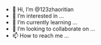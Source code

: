 - 👋 Hi, I’m @123zhaoritian
- 👀 I’m interested in ...
- 🌱 I’m currently learning ...
- 💞️ I’m looking to collaborate on ...
- 📫 How to reach me ...

<!---
123zhaoritian/123zhaoritian is a ✨ special ✨ repository because its `README.md` (this file) appears on your GitHub profile.
You can click the Preview link to take a look at your changes.
--->

